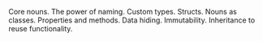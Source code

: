 Core nouns.
The power of naming.
Custom types.
Structs.
Nouns as classes.
Properties and methods.
Data hiding.
Immutability.
Inheritance to reuse functionality.